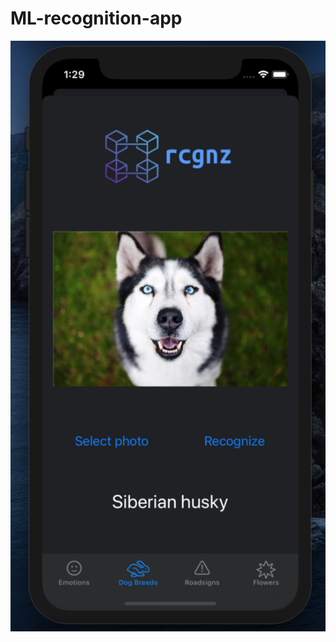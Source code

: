 # ML-recognition-app

![alt text](https://raw.githubusercontent.com/buensons/ML-recognition-app/master/husky.png)
